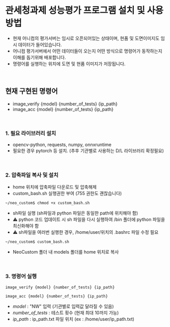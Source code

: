 # 관세청과제 성능평가 프로그램 설치 및 사용방법
 * 현재 어니컴의 평가서버는 임시로 오픈되어있는 상태이며, 현품 및 도면이미지도 임시 데이터가 들어있습니다.
 * 어니컴 평가서버에서 어떤 데이터들이 오는지 어떤 방식으로 명령어가 동작하는지 이해를 돕기위해 배포합니다.
 * 명령어를 실행하는 위치에 도면 및 현품 이미지가 저장됩니다.
<br>

## 현재 구현된 명령어
- image_verify {model} {number_of_tests} {ip_path}
- image_acc {model} {number_of_tests} {ip_path}
<br>

### 1. 필요 라이브러리 설치
- opencv-python, requests, numpy, onnxruntime 
- 필요한 경우 pytorch 등 설치. (추후 기관별로 사용하는 D/L 라이브러리 확정필요)
<br>

### 2. 압축파일 복사 및 설치
- home 위치에 압축파일 다운로드 및 압축해제
- custom_bash.sh 실행권한 부여 (755 권한도 괜찮습니다)

`~/neo_custom$ chmod +x custom_bash.sh` 

- sh파일 실행 (sh파일과 python 파일은 동일한 path에 위치해야 함)
- :warning: python 코드 업데이트 시 sh 파일을 다시 실행하여 /bin 폴더에 python 파일을 최신화해야 함 
- :warning: sh파일을 여러번 실행한 경우, /home/user/위치의 .bashrc 파일 수정 필요

`~/neo_custom$ custom_bash.sh`

- NeoCustom 폴더 내 models 폴더를 home 위치로 복사
<br>

### 3. 명령어 실행
`image_verify {model} {number_of_tests} {ip_path}`
<br>

`image_acc {model} {number_of_tests} {ip_path}`
<br>

- *model* : "NW" 입력 (기관별로 입력값 달라질 수 있음)
- *number_of_tests* : 테스트 횟수 (현재 최대 10까지 가능)
- *ip_path* :  ip_path.txt 파일 위치 (ex : /home/user/ip_path.txt)
<br>

